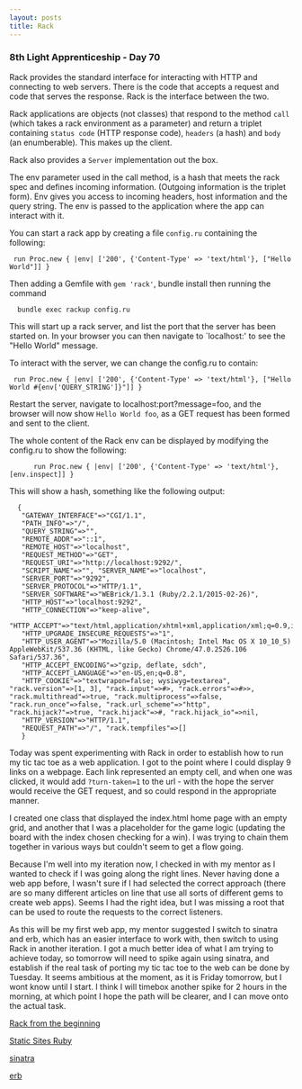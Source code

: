```yaml
---
layout: posts
title: Rack
---
```


### 8th Light Apprenticeship - Day 70

Rack provides the standard interface for interacting with HTTP and connecting to web servers. There is the code that accepts a request and code that serves the response. Rack is the interface between the two. 

<!--break--> 

Rack applications are objects (not classes) that respond to the method `call` (which takes a rack environment as a parameter) and return a triplet containing `status code` (HTTP response code), `headers` (a hash) and `body` (an enumberable). This makes up the client.

Rack also provides a `Server` implementation out the box.

The env parameter used in the call method, is a hash that meets the rack spec and defines incoming information. (Outgoing information is the triplet form). Env gives you access to incoming headers, host information and the query string. The env is passed to the application where the app can interact with it.

You can start a rack app by creating a file `config.ru` containing the following:
     
     run Proc.new { |env| ['200', {'Content-Type' => 'text/html'}, ["Hello World"]] }

Then adding a Gemfile with `gem 'rack'`, bundle install then running the command 

      bundle exec rackup config.ru 
      
This will start up a rack server, and list the port that the server has been started on. In your browser you can then navigate to `localhost:<port>' to see the "Hello World" message.

To interact with the server, we can change the config.ru to contain:

     run Proc.new { |env| ['200', {'Content-Type' => 'text/html'}, ["Hello World #{env['QUERY_STRING']}"]] }
     
Restart the server, navigate to localhost:port?message=foo, and the browser will now show `Hello World foo`, as a GET request has been formed and sent to the client.

The whole content of the Rack env can be displayed by modifying the config.ru to show the following:  
          
          run Proc.new { |env| ['200', {'Content-Type' => 'text/html'}, [env.inspect]] }

This will show a hash, something like the following output:

      { 
       "GATEWAY_INTERFACE"=>"CGI/1.1", 
       "PATH_INFO"=>"/", 
       "QUERY_STRING"=>"", 
       "REMOTE_ADDR"=>"::1", 
       "REMOTE_HOST"=>"localhost", 
       "REQUEST_METHOD"=>"GET", 
       "REQUEST_URI"=>"http://localhost:9292/", 
       "SCRIPT_NAME"=>"", "SERVER_NAME"=>"localhost", 
       "SERVER_PORT"=>"9292", 
       "SERVER_PROTOCOL"=>"HTTP/1.1", 
       "SERVER_SOFTWARE"=>"WEBrick/1.3.1 (Ruby/2.2.1/2015-02-26)", 
       "HTTP_HOST"=>"localhost:9292", 
       "HTTP_CONNECTION"=>"keep-alive", 
       "HTTP_ACCEPT"=>"text/html,application/xhtml+xml,application/xml;q=0.9,image/webp,*/*;q=0.8",      
       "HTTP_UPGRADE_INSECURE_REQUESTS"=>"1", 
       "HTTP_USER_AGENT"=>"Mozilla/5.0 (Macintosh; Intel Mac OS X 10_10_5) AppleWebKit/537.36 (KHTML, like Gecko) Chrome/47.0.2526.106 Safari/537.36", 
       "HTTP_ACCEPT_ENCODING"=>"gzip, deflate, sdch", 
       "HTTP_ACCEPT_LANGUAGE"=>"en-US,en;q=0.8", 
       "HTTP_COOKIE"=>"textwrapon=false; wysiwyg=textarea", "rack.version"=>[1, 3], "rack.input"=>#>, "rack.errors"=>#>>, "rack.multithread"=>true, "rack.multiprocess"=>false, "rack.run_once"=>false, "rack.url_scheme"=>"http", "rack.hijack?"=>true, "rack.hijack"=>#, "rack.hijack_io"=>nil, 
       "HTTP_VERSION"=>"HTTP/1.1", 
       "REQUEST_PATH"=>"/", "rack.tempfiles"=>[]
       }


Today was spent experimenting with Rack in order to establish how to run my tic tac toe as a web application. I got to the point where I could display 9 links on a webpage. Each link represented an empty cell, and when one was clicked, it would add `?turn-taken=1` to the url - with the hope the server would receive the GET request, and so could respond in the appropriate manner.

I created one class that displayed the index.html home page with an empty grid, and another that I was a placeholder for the game logic (updating the board with the index chosen checking for a win). I was trying to chain them together in various ways but couldn't seem to get a flow going.

Because I'm well into my iteration now, I checked in with my mentor as I wanted to check if I was going along the right lines. Never having done a web app before, I wasn't sure if I had selected the correct approach (there are so many different articles on line that use all sorts of different gems to create web apps). Seems I had the right idea, but I was missing a root that can be used to route the requests to the correct listeners. 

As this will be my first web app, my mentor suggested I switch to sinatra and erb, which has an easier interface to work with, then switch to using Rack in another iteration. I got a much better idea of what I am trying to achieve today, so tomorrow will need to spike again using sinatra, and establish if the real task of porting my tic tac toe to the web can be done by Tuesday. It seems ambitious at the moment, as it is Friday tomorrow, but I wont know until I start. I think I will timebox another spike for 2 hours in the morning, at which point I hope the path will be clearer, and I can move onto the actual task.


[Rack from the beginning](http://hawkins.io/2012/07/rack_from_the_beginning/)

[Static Sites Ruby](https://devcenter.heroku.com/articles/static-sites-ruby)



[sinatra](http://www.sinatrarb.com/documentation.html)

[erb](https://github.com/rtomayko/tilt)